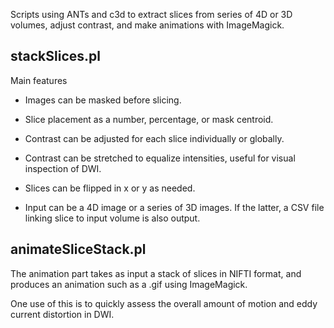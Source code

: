 Scripts using ANTs and c3d to extract slices from series of 4D or 3D volumes, adjust contrast, and make animations with ImageMagick.


## stackSlices.pl

Main features

 * Images can be masked before slicing.

 * Slice placement as a number, percentage, or mask centroid.

 * Contrast can be adjusted for each slice individually or globally.

 * Contrast can be stretched to equalize intensities, useful for visual inspection of DWI.

 * Slices can be flipped in x or y as needed.

 * Input can be a 4D image or a series of 3D images. If the latter, a CSV file linking slice to input volume is also output.


## animateSliceStack.pl

The animation part takes as input a stack of slices in NIFTI format, and produces an animation such as a .gif using ImageMagick.

One use of this is to quickly assess the overall amount of motion and eddy current distortion in DWI. 